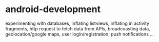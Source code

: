 # android-development
experimenting with databases, inflating listviews, inflating in activity fragments, http request to fetch data from APIs, broadcoasting data, geolocation/google maps, user login/registration, push notifications ...
